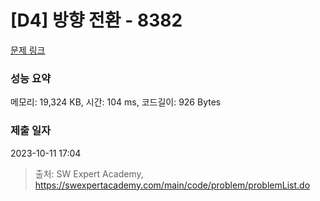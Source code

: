 # [D4] 방향 전환 - 8382 

[문제 링크](https://swexpertacademy.com/main/code/problem/problemDetail.do?contestProbId=AWyNQrCahHcDFAVP) 

### 성능 요약

메모리: 19,324 KB, 시간: 104 ms, 코드길이: 926 Bytes

### 제출 일자

2023-10-11 17:04



> 출처: SW Expert Academy, https://swexpertacademy.com/main/code/problem/problemList.do